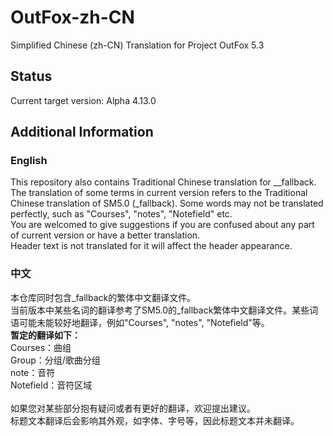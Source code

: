 # OutFox-zh-CN

Simplified Chinese (zh-CN) Translation for Project OutFox 5.3

## Status

Current target version: Alpha 4.13.0

## Additional Information

### English

This repository also contains Traditional Chinese translation for __fallback.<br>
The translation of some terms in current version refers to the Traditional Chinese translation of SM5.0 (\_fallback). Some words may not be translated perfectly, such as "Courses", "notes", "Notefield" etc.<br>
You are welcomed to give suggestions if you are confused about any part of current version or have a better translation.<br>
Header text is not translated for it will affect the header appearance.

### 中文

本仓库同时包含_fallback的繁体中文翻译文件。<br>
当前版本中某些名词的翻译参考了SM5.0的\_fallback繁体中文翻译文件。某些词语可能未能较好地翻译，例如"Courses", "notes", "Notefield"等。<br>
**暂定的翻译如下：**<br>
Courses：曲组<br>
Group：分组/歌曲分组<br>
note：音符<br>
Notefield：音符区域<br><br>
如果您对某些部分抱有疑问或者有更好的翻译，欢迎提出建议。<br>
标题文本翻译后会影响其外观，如字体、字号等，因此标题文本并未翻译。
